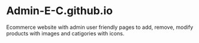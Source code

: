 # Admin-E-C.github.io

Ecommerce website with admin user friendly pages to add, remove, modify products with images and catigories with icons.
